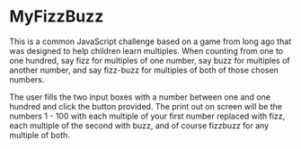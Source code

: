# MyFizzBuzz
 
 This is a common JavaScript challenge based on a game from long ago that was designed to help children learn multiples.   When counting from one to one hundred, say fizz for multiples of one number, say buzz for multiples of another number, and say fizz-buzz for multiples of both of those chosen numbers.   
 
 The user fills the two input boxes with a number between one and one hundred and click the button provided.  The print out on screen will be the numbers 1 - 100 with each multiple of your first number replaced with fizz, each multiple of the second with buzz, and of course fizzbuzz for any multiple of both.  
